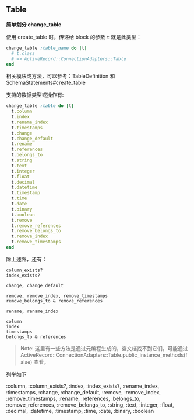 ## Table

**简单划分 change_table**

使用 create_table 时，传递给 block 的参数 `t` 就是此类型：

```ruby
change_table :table_name do |t|
  # t.class
  # => ActiveRecord::ConnectionAdapters::Table
end
```

相关模块或方法，可以参考：TableDefinition 和 SchemaStatements#create_table

支持的数据类型或操作有:

```ruby
change_table :table do |t|
  t.column
  t.index
  t.rename_index
  t.timestamps
  t.change
  t.change_default
  t.rename
  t.references
  t.belongs_to
  t.string
  t.text
  t.integer
  t.float
  t.decimal
  t.datetime
  t.timestamp
  t.time
  t.date
  t.binary
  t.boolean
  t.remove
  t.remove_references
  t.remove_belongs_to
  t.remove_index
  t.remove_timestamps
end
```

除上述外，还有：

```
column_exists?
index_exists?

change, change_default

remove, remove_index, remove_timestamps
remove_belongs_to & remove_references

rename, rename_index

column
index
timestamps
belongs_to & references
```

> Note: 这里有一些方法是通过元编程生成的，查文档找不到它们，可能通过 ActiveRecord::ConnectionAdapters::Table.public_instance_methods(false) 查看。

列举如下

> 
:column, :column_exists?, :index, :index_exists?, :rename_index, :timestamps, :change, :change_default, :remove, :remove_index, :remove_timestamps, :rename, :references, :belongs_to, :remove_references, :remove_belongs_to, :string, :text, :integer, :float, :decimal, :datetime, :timestamp, :time, :date, :binary, :boolean

